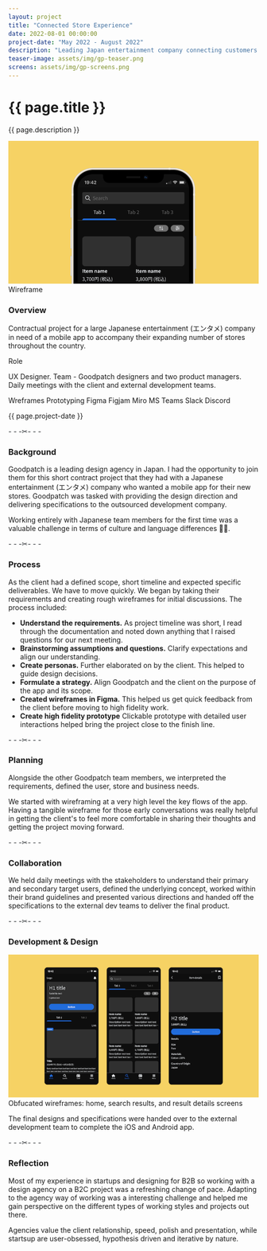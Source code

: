 ```yaml
---
layout: project
title: "Connected Store Experience"
date: 2022-08-01 00:00:00
project-date: "May 2022 - August 2022"
description: "Leading Japan entertainment company connecting customers to stores."
teaser-image: assets/img/gp-teaser.png
screens: assets/img/gp-screens.png
---
```


# {{ page.title }}
{{ page.description }}

<div class="row">
  <div class="col">
    <div class="card"><img src="/assets/img/gp-teaser.png" class="rounded" alt="..."></div>
    <figcaption class="figure-caption text-center">Wireframe</figcaption>
  </div>
</div>

<!-- ### Overview -->
<div class="row py-3">
    <div class="col-8">
      <h3>Overview</h3>
      <p>Contractual project for a large Japanese entertainment (エンタメ) company in need of a mobile app to accompany their expanding number of stores throughout the country.</p>
    </div>
    <div class="col-4">
      <p class="font-monospace">Role</p>
      <p>UX Designer. Team - Goodpatch designers and two product managers. Daily meetings with the client and external development teams.</p>
      <span class="badge rounded-pill bg-dark">Wreframes </span>
      <span class="badge rounded-pill bg-dark">Prototyping</span>
      <span class="badge rounded-pill bg-dark">Figma</span>
      <span class="badge rounded-pill bg-dark">Figjam</span>
      <span class="badge rounded-pill bg-dark">Miro</span>
      <span class="badge rounded-pill bg-dark">MS Teams</span>
      <span class="badge rounded-pill bg-dark">Slack</span>
      <span class="badge rounded-pill bg-dark">Discord</span>
      <p></p>
      <p>{{ page.project-date }}</p>
    </div>
</div>

<p class="text-center my-5" style="color: #212529;">- - -✂- - -</p>

### Background
Goodpatch is a leading design agency in Japan. I had the opportunity to join them for this short contract project that they had with a Japanese entertainment (エンタメ) company who wanted a mobile app for their new stores. Goodpatch was tasked with providing the design direction and delivering specifications to the outsourced development company.

Working entirely with Japanese team members for the first time was a valuable challenge in terms of culture and language differences 🙌🏼.

<p class="text-center my-5" style="color: #212529;">- - -✂- - -</p>

### Process
As the client had a defined scope, short timeline and expected specific deliverables. We have to move quickly. We began by taking their requirements and creating rough wireframes for initial discussions. The process included:

- **Understand the requirements.** As project timeline was short, I read through the documentation and noted down anything that I raised questions for our next meeting.
- **Brainstorming assumptions and questions.** Clarify expectations and align our understanding.
- **Create personas.** Further elaborated on by the client. This helped to guide design decisions.
- **Formulate a strategy.** Align Goodpatch and the client on the purpose of the app and its scope.
- **Created wireframes in Figma.** This helped us get quick feedback from the client before moving to high fidelity work.
- **Create high fidelity prototype** Clickable prototype with detailed user interactions helped bring the project close to the finish line.

<p class="text-center my-5" style="color: #212529;">- - -✂- - -</p>

### Planning

Alongside the other Goodpatch team members, we interpreted the requirements, defined the user, store and business needs. 

We started with wireframing at a very high level the key flows of the app. Having a tangible wireframe for those early conversations was really helpful in getting the client's to feel more comfortable in sharing their thoughts and getting the project moving forward.

<p class="text-center my-5" style="color: #212529;">- - -✂- - -</p>

### Collaboration

We held daily meetings with the stakeholders to understand their primary and secondary target users, defined the underlying concept, worked within their brand guidelines and presented various directions and handed off the specifications to the external dev teams to deliver the final product.

<p class="text-center my-5" style="color: #212529;">- - -✂- - -</p>

### Development & Design

<img src="/assets/img/gp-screens.png" class="rounded" alt="wireframes">
<figcaption class="figure-caption text-center">Obfucated wireframes: home, search results, and result details screens</figcaption>

<p></p>
The final designs and specifications were handed over to the external development team to complete the iOS and Android app.

<p class="text-center my-5" style="color: #212529;">- - -✂- - -</p>

### Reflection
Most of my experience in startups and designing for B2B so working with a design agency on a B2C project was a refreshing change of pace. Adapting to the agency way of working was a interesting challenge and helped me gain perspective on the different types of working styles and projects out there.

Agencies value the client relationship, speed, polish and presentation, while startsup are user-obsessed, hypothesis driven and iterative by nature. 
